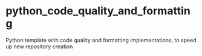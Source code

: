 # python_code_quality_and_formatting
Python template with code quality and formatting implementations, to speed up new repository creation
